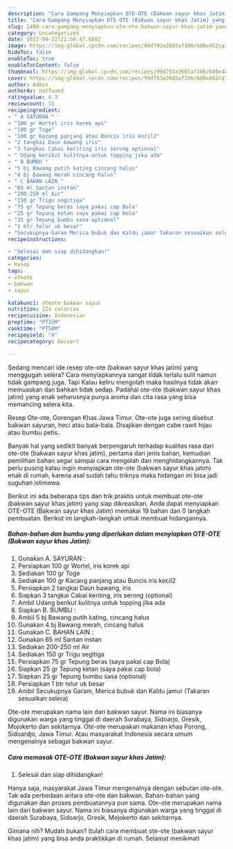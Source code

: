 ```yaml
---
description: "Cara Gampang Menyiapkan OTE-OTE (Bakwan sayur khas Jatim) yang Bikin Ngiler"
title: "Cara Gampang Menyiapkan OTE-OTE (Bakwan sayur khas Jatim) yang Bikin Ngiler"
slug: 1490-cara-gampang-menyiapkan-ote-ote-bakwan-sayur-khas-jatim-yang-bikin-ngiler
category: Uncategorized
date: 2022-04-22T22:56:47.666Z
image: https://img-global.cpcdn.com/recipes/99d793a3665af106/680x482cq70/ote-ote-bakwan-sayur-khas-jatim-foto-resep-utama.jpg
hideToc: false
enableToc: true
enableTocContent: false
thumbnail: https://img-global.cpcdn.com/recipes/99d793a3665af106/680x482cq70/ote-ote-bakwan-sayur-khas-jatim-foto-resep-utama.jpg
cover: https://img-global.cpcdn.com/recipes/99d793a3665af106/680x482cq70/ote-ote-bakwan-sayur-khas-jatim-foto-resep-utama.jpg
author: Admin
authorAv: notfound
ratingvalue: 4.3
reviewcount: 15
recipeingredient:
- " A SAYURAN "
- "100 gr Wortel iris korek api"
- "100 gr Toge"
- "100 gr Kacang panjang atau Buncis iris kecil2"
- "2 tangkai Daun bawang iris"
- "3 tangkai Cabai keriting iris serong optional"
- " Udang berikut kulitnya untuk topping jika ada"
- " B BUMBU "
- "5 bj Bawang putih kating cincang halus"
- "4 bj Bawang merah cincang halus"
- " C BAHAN LAIN "
- "65 ml Santan instan"
- "200-250 ml Air"
- "150 gr Trigu segitiga"
- "75 gr Tepung beras saya pakai cap Bola"
- "25 gr Tepung ketan saya pakai cap bola"
- "25 gr Tepung bumbu sasa optional"
- "1 btr telur uk besar"
- "Secukupnya Garam Merica bubuk dan Kaldu jamur Takaran sesuaikan selera"
recipeinstructions:

- "Selesai dan siap dihidangkan!"
categories:
- Resep
tags:
- oteote
- bakwan
- sayur

katakunci: oteote bakwan sayur 
nutrition: 224 calories
recipecuisine: Indonesian
preptime: "PT15M"
cooktime: "PT58M"
recipeyield: "4"
recipecategory: Dessert

---
```



Sedang mencari ide resep ote-ote (bakwan sayur khas jatim) yang menggugah selera? Cara menyiapkannya sangat tidak terlalu sulit namun tidak gampang juga. Tapi Kalau keliru mengolah maka hasilnya tidak akan memuaskan dan bahkan tidak sedap. Padahal ote-ote (bakwan sayur khas jatim) yang enak seharusnya punya aroma dan cita rasa yang bisa memancing selera kita.


Resep Ote-ote, Gorengan Khas Jawa Timur. Ote-ote juga sering disebut bakwan sayuran, heci atau bala-bala. Disajikan dengan cabe rawit hijau atau bumbu petis..

Banyak hal yang sedikit banyak berpengaruh terhadap kualitas rasa dari ote-ote (bakwan sayur khas jatim), pertama dari jenis bahan, kemudian pemilihan bahan segar sampai cara mengolah dan menghidangkannya. Tak perlu pusing kalau ingin menyiapkan ote-ote (bakwan sayur khas jatim) enak di rumah, karena asal sudah tahu triknya maka hidangan ini bisa jadi suguhan istimewa.


Berikut ini ada beberapa tips dan trik praktis untuk membuat ote-ote (bakwan sayur khas jatim) yang siap dikreasikan. Anda dapat menyiapkan OTE-OTE (Bakwan sayur khas Jatim) memakai 19 bahan dan 0 langkah pembuatan. Berikut ini langkah-langkah untuk membuat hidangannya.

<!--inarticleads1-->

##### Bahan-bahan dan bumbu yang diperlukan dalam menyiapkan OTE-OTE (Bakwan sayur khas Jatim):

1. Gunakan  A. SAYURAN :
1. Persiapkan 100 gr Wortel, iris korek api
1. Sediakan 100 gr Toge
1. Sediakan 100 gr Kacang panjang atau Buncis iris kecil2
1. Persiapkan 2 tangkai Daun bawang, iris
1. Siapkan 3 tangkai Cabai keriting, iris serong (optional)
1. Ambil  Udang berikut kulitnya untuk topping jika ada
1. Siapkan  B. BUMBU :
1. Ambil 5 bj Bawang putih kating, cincang halus
1. Gunakan 4 bj Bawang merah, cincang halus
1. Gunakan  C. BAHAN LAIN :
1. Gunakan 65 ml Santan instan
1. Sediakan 200-250 ml Air
1. Sediakan 150 gr Trigu segitiga
1. Persiapkan 75 gr Tepung beras (saya pakai cap Bola)
1. Siapkan 25 gr Tepung ketan (saya pakai cap bola)
1. Siapkan 25 gr Tepung bumbu sasa (optional)
1. Persiapkan 1 btr telur uk besar
1. Ambil Secukupnya Garam, Merica bubuk dan Kaldu jamur (Takaran sesuaikan selera)


Ote-ote merupakan nama lain dari bakwan sayur. Nama ini biasanya digunakan warga yang tinggal di daerah Surabaya, Sidoarjo, Gresik, Mojokerto dan sekitarnya. Ote-ote merupakan makanan khas Porong, Sidoardjo, Jawa Timur. Atau masyarakat Indonesia secara umum mengenalnya sebagai bakwan sayur. 

<!--inarticleads2-->

##### Cara memasak OTE-OTE (Bakwan sayur khas Jatim):


1. Selesai dan siap dihidangkan!

Hanya saja, masyarakat Jawa Timur mengenalnya dengan sebutan ote-ote. Tak ada perbedaan antara ote-ote dan bakwan. Bahan-bahan yang digunakan dan proses pembuatannya pun sama. Ote-ote merupakan nama lain dari bakwan sayur. Nama ini biasanya digunakan warga yang tinggal di daerah Surabaya, Sidoarjo, Gresik, Mojokerto dan sekitarnya. 

Gimana nih? Mudah bukan? Itulah cara membuat ote-ote (bakwan sayur khas jatim) yang bisa anda praktikkan di rumah. Selamat menikmati
